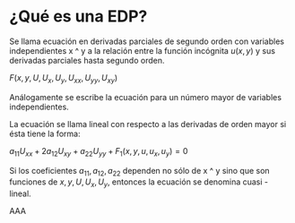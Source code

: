# ¿Qué es una EDP?

Se llama ecuación en derivadas parciales de segundo orden con variables independientes x ^ y a la relación entre la función incógnita $u(x,y)$ y sus derivadas parciales hasta segundo orden.


$F (x, y, U, U_x, U_y, U_{xx} , U_{yy}, U_{xy})$

Análogamente se escribe la ecuación para un número mayor de variables independientes.

La ecuación se llama lineal con respecto a las derivadas de orden mayor si ésta tiene la forma:

$a_{11} U_{xx} + 2a_{12}U_{xy} + a_{22} U_{yy} + F_1 (x,y,u,u_x,u_y) = 0$

Si los coeficientes $a_{11}, a_{12}, a_{22}$ dependen no sólo de x ^ y sino que son funciones de $x, y, U, U_x, U_y$, entonces la ecuación se denomina cuasi - lineal. 

AAA